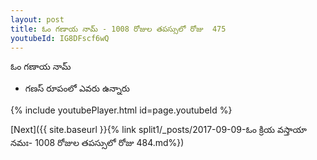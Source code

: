 ```yaml
---
layout: post
title: ఓం గణాయ నామ్ - 1008 రోజుల తపస్సులో రోజు  475
youtubeId: IG8DFscf6wQ
---
```

 
 
 ఓం గణాయ నామ్   
 
 -  గణస్ రూపంలో ఎవరు ఉన్నారు 
 
  
 
  
 
 
 
 
 
 


{% include youtubePlayer.html id=page.youtubeId %}
 
[Next]({{ site.baseurl }}{% link  split1/_posts/2017-09-09-ఓం క్రియ వస్తాయా నమః- 1008 రోజుల తపస్సులో రోజు  484.md%})
 
